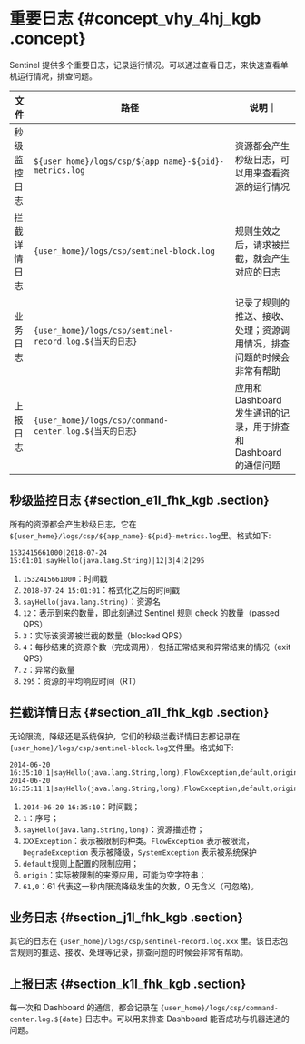 # 重要日志 {#concept_vhy_4hj_kgb .concept}

Sentinel 提供多个重要日志，记录运行情况。可以通过查看日志，来快速查看单机运行情况，排查问题。

|文件|路径|说明｜|
|--|--|---|
|秒级监控日志|`${user_home}/logs/csp/${app_name}-${pid}-metrics.log`|资源都会产生秒级日志，可以用来查看资源的运行情况|
|拦截详情日志|`{user_home}/logs/csp/sentinel-block.log`|规则生效之后，请求被拦截，就会产生对应的日志|
|业务日志|`{user_home}/logs/csp/sentinel-record.log.${当天的日志}`|记录了规则的推送、接收、处理；资源调用情况，排查问题的时候会非常有帮助|
|上报日志|`{user_home}/logs/csp/command-center.log.${当天的日志}`|应用和 Dashboard 发生通讯的记录，用于排查和 Dashboard 的通信问题|

## 秒级监控日志 {#section_e1l_fhk_kgb .section}

所有的资源都会产生秒级日志，它在 `${user_home}/logs/csp/${app_name}-${pid}-metrics.log`里。格式如下:

```
1532415661000|2018-07-24 15:01:01|sayHello(java.lang.String)|12|3|4|2|295

```

1.  `1532415661000`：时间戳
2.  `2018-07-24 15:01:01`：格式化之后的时间戳
3.  `sayHello(java.lang.String)`：资源名
4.  `12`：表示到来的数量，即此刻通过 Sentinel 规则 check 的数量（passed QPS）
5.  `3`：实际该资源被拦截的数量（blocked QPS）
6.  `4`：每秒结束的资源个数（完成调用），包括正常结束和异常结束的情况（exit QPS）
7.  `2`：异常的数量
8.  `295`：资源的平均响应时间（RT）

## 拦截详情日志 {#section_a1l_fhk_kgb .section}

无论限流，降级还是系统保护，它们的秒级拦截详情日志都记录在 `{user_home}/logs/csp/sentinel-block.log`文件里。格式如下:

```
2014-06-20 16:35:10|1|sayHello(java.lang.String,long),FlowException,default,origin|61,0
2014-06-20 16:35:11|1|sayHello(java.lang.String,long),FlowException,default,origin|1,0

```

1.  `2014-06-20 16:35:10`：时间戳；
2.  `1`：序号；
3.  `sayHello(java.lang.String,long)`：资源描述符；
4.  `XXXException`：表示被限制的种类。`FlowException` 表示被限流，`DegradeException` 表示被降级，`SystemException` 表示被系统保护
5.  `default`规则上配置的限制应用；
6.  `origin`：实际被限制的来源应用，可能为空字符串；
7.  `61,0`：61 代表这一秒内限流降级发生的次数，0 无含义（可忽略\)。

## 业务日志 {#section_j1l_fhk_kgb .section}

其它的日志在 `{user_home}/logs/csp/sentinel-record.log.xxx` 里。该日志包含规则的推送、接收、处理等记录，排查问题的时候会非常有帮助。

## 上报日志 {#section_k1l_fhk_kgb .section}

每一次和 Dashboard 的通信，都会记录在 `{user_home}/logs/csp/command-center.log.${date}` 日志中。可以用来排查 Dashboard 能否成功与机器连通的问题。

